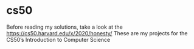# cs50

Before reading my solutions, take a look at the https://cs50.harvard.edu/x/2020/honesty/ 
These are my projects for the CS50’s Introduction to Computer Science
